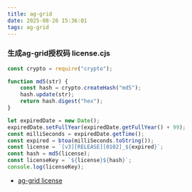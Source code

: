 ```yaml
---
title: ag-grid
date: 2025-08-26 15:36:01
tags: ag-grid
---
```

### 生成ag-grid授权码 license.cjs
```javascript
const crypto = require("crypto");

function md5(str) {
	const hash = crypto.createHash("md5");
	hash.update(str);
	return hash.digest("hex");
}

let expiredDate = new Date();
expiredDate.setFullYear(expiredDate.getFullYear() + 99);
const milliSeconds = expiredDate.getTime();
const expired = btoa(milliSeconds.toString());
const license = `[v3][RELEASE][0102]_${expired}`;
const hash = md5(license);
const licenseKey = `${license}${hash}`;
console.log(licenseKey);
```
- [ag-grid license](https://www.cnblogs.com/soarowl/p/18172779)
